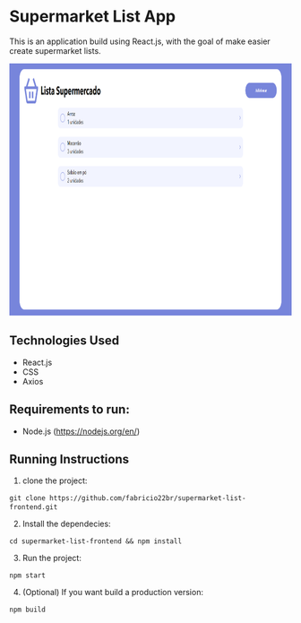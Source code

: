 # Supermarket List App

This is an application build using React.js, with the goal of make easier create supermarket lists.

<p>
<img height="450" src="https://github.com/fabricio22br/supermarket-list-frontend/blob/master/public/images/preview.png">
</p>

## Technologies Used

- React.js
- CSS
- Axios

## Requirements to run:

- Node.js (https://nodejs.org/en/)

## Running Instructions

1. clone the project:

```
git clone https://github.com/fabricio22br/supermarket-list-frontend.git

```

2. Install the dependecies:

```
cd supermarket-list-frontend && npm install

```

3. Run the project:

```
npm start

```

4. (Optional) If you want build a production version:

```
npm build

```
